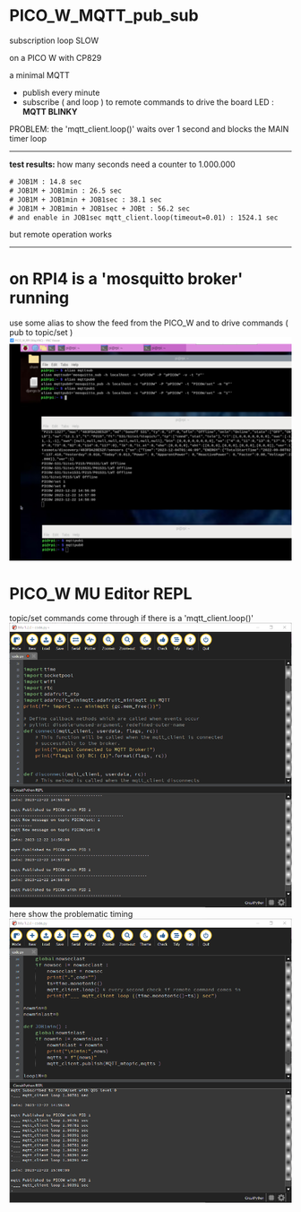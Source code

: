 # PICO_W_MQTT_pub_sub
 subscription loop SLOW

on a PICO W with CP829

a minimal MQTT 
* publish every minute
* subscribe ( and loop ) to remote commands to drive the board LED : **MQTT BLINKY**

PROBLEM: the 'mqtt_client.loop()' waits over 1 second and blocks the MAIN timer loop
______________
**test results:** how many seconds need a counter to 1.000.000
```
# JOB1M : 14.8 sec
# JOB1M + JOB1min : 26.5 sec
# JOB1M + JOB1min + JOB1sec : 38.1 sec
# JOB1M + JOB1min + JOB1sec + JOBt : 56.2 sec
# and enable in JOB1sec mqtt_client.loop(timeout=0.01) : 1524.1 sec
```
but remote operation works

______________
# on RPI4 is a 'mosquitto broker' running

use some alias to show the feed from the PICO_W and to drive commands ( pub to topic/set )
![Screenshot RPI4 ](/img/RPI4_MQTT.png)

# PICO_W MU Editor REPL
topic/set commands come through if there is a 'mqtt_client.loop()'
![Screenshot PICO_W IDE ](/img/PICOW_mqtt_test_pub_sub.png)
here show the problematic timing
![Screenshot PICO_W_IDE show time ](/img/PICOW_mqtt_test_pub_sub_loopdt.png)
